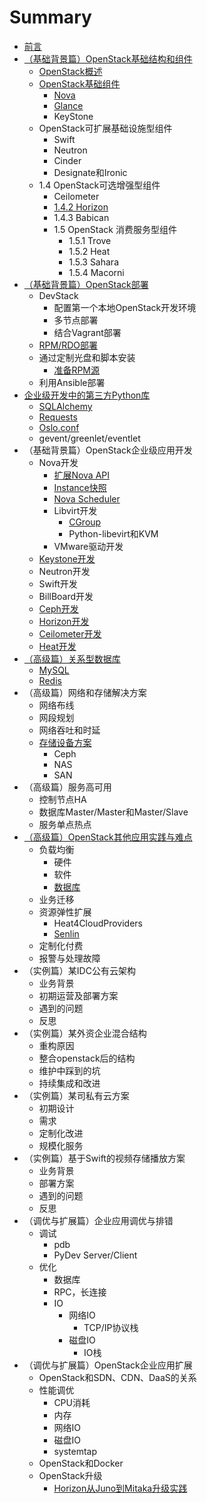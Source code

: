 # Summary

* [前言](README.md)
* [（基础背景篇）OpenStack基础结构和组件](introduction/README.md)
    * [OpenStack概述](introduction/openstack_brief.md)
    * [OpenStack基础组件](introduction/components.md)
        * [Nova](introduction/basic_components/nova.md)
        * [Glance](introduction/basic_components/glance.md)
        * KeyStone
    * OpenStack可扩展基础设施型组件
        * Swift
        * Neutron
        * Cinder
        * Designate和Ironic
    * 1.4    OpenStack可选增强型组件
        * Ceilometer
        * [1.4.2    Horizon](optional_enhanced_components/horizon.md)
        * 1.4.3    Babican
        * 1.5    OpenStack 消费服务型组件
            * 1.5.1    Trove
            * 1.5.2    Heat
            * 1.5.3    Sahara
            * 1.5.4    Macorni
* [（基础背景篇）OpenStack部署](（基础背景篇）openstack部署.md)
    * DevStack
        * 配置第一个本地OpenStack开发环境
        * 多节点部署
        * 结合Vagrant部署
    * [RPM\/RDO部署](deployment/rpm_rdo.md)
    * 通过定制光盘和脚本安装
        * [准备RPM源](deployment/RPM_repos.md)
    * 利用Ansible部署
* [企业级开发中的第三方Python库](企业级开发中的第三方python库.md)
    * [SQLAlchemy](sqlalchemy.md)
    * [Requests](3rd_lib/request.md)
    * [Oslo.conf](osloconf.md)
    * gevent\/greenlet\/eventlet
* （基础背景篇）OpenStack企业级应用开发
    * Nova开发
        * [扩展Nova API](扩展nova-api.md)
        * [Instance快照](instance快照.md)
        * [Nova Scheduler](nova-scheduler.md)
        * Libvirt开发
            * [CGroup](cgroup.md)
            * Python-libevirt和KVM
        * VMware驱动开发
    * [Keystone开发](keystone开发.md)
    * Neutron开发
    * Swift开发
    * BillBoard开发
    * [Ceph开发](ceph开发.md)
    * [Horizon开发](horizon开发.md)
    * [Ceilometer开发](ceilometer开发.md)
    * [Heat开发](development/heat开发.md)
* [（高级篇）关系型数据库](（高级篇）关系型数据库.md)
    * [MySQL](5_openstack应用实践与难点/5_1_3_数据库.md)
    * [Redis](redis.md)
* （高级篇）网络和存储解决方案
    * 网络布线
    * 网段规划
    * 网络吞吐和时延
    * [存储设备方案](5_openstack应用实践与难点/5_5_存储平台搭建.md)
        * Ceph
        * NAS
        * SAN
* （高级篇）服务高可用
    * 控制节点HA
    * 数据库Master\/Master和Master\/Slave
    * 服务单点热点
* [（高级篇）OpenStack其他应用实践与难点](（高级篇）openstack其他应用实践与难点.md)
    * 负载均衡
        * 硬件
        * 软件
        * [数据库](5_openstack应用实践与难点/5_1_3_数据库.md)
    * 业务迁移
    * 资源弹性扩展
        * Heat4CloudProviders
        * [Senlin](practice_and_difficulties/senlin.md)
    * 定制化付费
    * 报警与处理故障
* （实例篇）某IDC公有云架构
    * 业务背景
    * 初期运营及部署方案
    * 遇到的问题
    * 反思
* （实例篇）某外资企业混合结构
    * 重构原因
    * 整合openstack后的结构
    * 维护中踩到的坑
    * 持续集成和改进
* （实例篇）某司私有云方案
    * 初期设计
    * 需求
    * 定制化改进
    * 规模化服务
* （实例篇）基于Swift的视频存储播放方案
    * 业务背景
    * 部署方案
    * 遇到的问题
    * 反思
* （调优与扩展篇）企业应用调优与排错
    * 调试
        * pdb
        * PyDev Server\/Client
    * 优化
        * 数据库
        * RPC，长连接
        * IO
            * 网络IO
                * TCP\/IP协议栈
            * 磁盘IO
                * IO栈
* （调优与扩展篇）OpenStack企业应用扩展
    * OpenStack和SDN、CDN、DaaS的关系
    * 性能调优
        * CPU消耗
        * 内存
        * 网络IO
        * 磁盘IO
        * systemtap
    * OpenStack和Docker
    * OpenStack升级
        * [Horizon从Juno到Mitaka升级实践](extension/openstack_upgration/upgrade_horizon_from_juno_to_mitaka.md)


